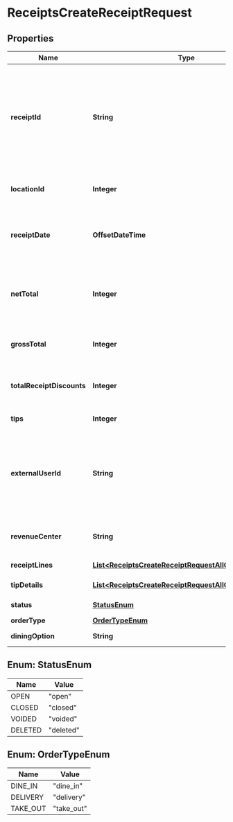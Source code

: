 

# ReceiptsCreateReceiptRequest


## Properties

| Name | Type | Description | Notes |
|------------ | ------------- | ------------- | -------------|
|**receiptId** | **String** | ID available to the client in the POS UI. Be it a GUID, a receipt number, a composite of date and ID and terminal, etc |  |
|**locationId** | **Integer** | The 7shifts location_id this receipt belongs to |  |
|**receiptDate** | **OffsetDateTime** | Receipt create date time. UTC date time in ISO8601 format |  |
|**netTotal** | **Integer** | The net total of the receipt pre tax, post-discounts, pre tips. In cents |  |
|**grossTotal** | **Integer** | The gross total of the receipt in cents |  [optional] |
|**totalReceiptDiscounts** | **Integer** | The total discounts of the receipt in cents |  [optional] |
|**tips** | **Integer** | Total tips in cents |  [optional] |
|**externalUserId** | **String** | External user ID of the sales receipt in your system (must be unique per 7shifts location). |  [optional] |
|**revenueCenter** | **String** | Label for the revenue centre for the receipt |  [optional] |
|**receiptLines** | [**List&lt;ReceiptsCreateReceiptRequestAllOfReceiptLines&gt;**](ReceiptsCreateReceiptRequestAllOfReceiptLines.md) | Receipt line items |  |
|**tipDetails** | [**List&lt;ReceiptsCreateReceiptRequestAllOfTipDetails&gt;**](ReceiptsCreateReceiptRequestAllOfTipDetails.md) | Tip line items |  |
|**status** | [**StatusEnum**](#StatusEnum) | Status of the receipt |  |
|**orderType** | [**OrderTypeEnum**](#OrderTypeEnum) | Order type |  [optional] |
|**diningOption** | **String** | Dining option |  [optional] |



## Enum: StatusEnum

| Name | Value |
|---- | -----|
| OPEN | &quot;open&quot; |
| CLOSED | &quot;closed&quot; |
| VOIDED | &quot;voided&quot; |
| DELETED | &quot;deleted&quot; |



## Enum: OrderTypeEnum

| Name | Value |
|---- | -----|
| DINE_IN | &quot;dine_in&quot; |
| DELIVERY | &quot;delivery&quot; |
| TAKE_OUT | &quot;take_out&quot; |



